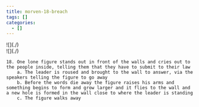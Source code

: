 ```yaml
---
title: morven-18-breach
tags: []
categories:
  - []
---
```

<!-- more --><div class="embedded-image-left">![](./)</div><div class="embedded-image-right">![](./)</div>

	18. One lone figure stands out in front of the walls and cries out to the people inside, telling them that they have to submit to their law
		a. The leader is roused and brought to the wall to answer, via the speakers telling the figure to go away
		b. Before the words die away the figure raises his arms and something begins to form and grow larger and it flies to the wall and a new hole is formed in the wall close to where the leader is standing
		c. The figure walks away